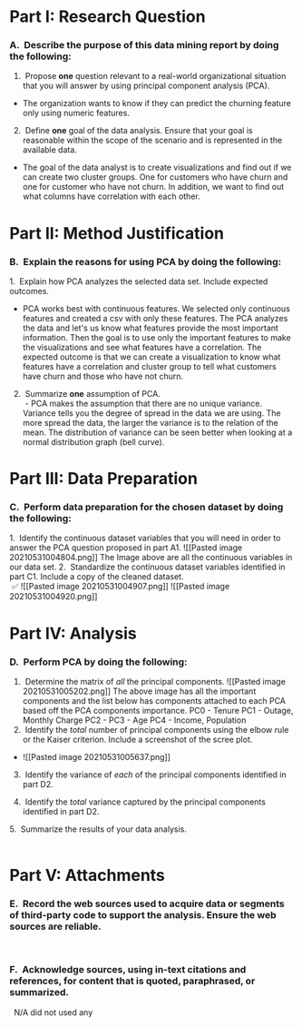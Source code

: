 # **Part I: Research Question**

### A.  Describe the purpose of this data mining report by doing the following:

1.  Propose **one** question relevant to a real-world organizational situation that you will answer by using principal component analysis (PCA).
- The organization wants to know if they can predict the churning feature only using numeric features.
2.  Define **one** goal of the data analysis. Ensure that your goal is reasonable within the scope of the scenario and is represented in the available data. 
-  The goal of the data analyst is to create visualizations and find out if we can create two cluster groups. One for customers who have churn and one for customer who have not churn. In addition, we want to find out what columns have correlation with each other.
 

# **Part II: Method Justification**

### B.  Explain the reasons for using PCA by doing the following:

1.  Explain how PCA analyzes the selected data set. Include expected outcomes.
- PCA works best with continuous features. We selected only continuous features and created a csv with only these features. The PCA analyzes the data and let's us know what features provide the most important information. Then the goal is to use only the important features to make the visualizations and see what features have a correlation. The expected outcome is that we can create a visualization to know what features have a correlation and cluster group to tell what customers have churn and those who have not churn. 
2.  Summarize **one** assumption of PCA.  
 - PCA makes the assumption that there are no unique variance. Variance tells you the degree of spread in the data we are using. The more spread the data, the larger the variance is to the relation of the mean.  The distribution of variance can be seen better when looking at a normal distribution graph (bell curve).

# **Part III: Data Preparation**

### C.  Perform data preparation for the chosen dataset by doing the following:

1.  Identify the continuous dataset variables that you will need in order to answer the PCA question proposed in part A1.
![[Pasted image 20210531004804.png]]
The Image above are all the continuous variables in our data set. 
2.  Standardize the continuous dataset variables identified in part C1. Include a copy of the cleaned dataset.  
 ✅️
 ![[Pasted image 20210531004907.png]]
  ![[Pasted image 20210531004920.png]]

# **Part IV: Analysis**

### D.  Perform PCA by doing the following:

1.  Determine the matrix of _all_ the principal components.
![[Pasted image 20210531005202.png]]
The above image has all the important components and the list below has components attached to each PCA based off the PCA components importance.
PC0 - Tenure
PC1 - Outage, Monthly Charge
PC2 - 
PC3 - Age
PC4 -  Income, Population
2.  Identify the _total_ number of principal components using the elbow rule or the Kaiser criterion. Include a screenshot of the scree plot.
- ![[Pasted image 20210531005637.png]]

3.  Identify the variance of _each_ of the principal components identified in part D2.

4.  Identify the _total_ variance captured by the principal components identified in part D2.

5.  Summarize the results of your data analysis.  
 

# **Part V: Attachments**

### E.  Record the web sources used to acquire data or segments of third-party code to support the analysis. Ensure the web sources are reliable.  
 

### F.  Acknowledge sources, using in-text citations and references, for content that is quoted, paraphrased, or summarized.  
  N/A did not used any
